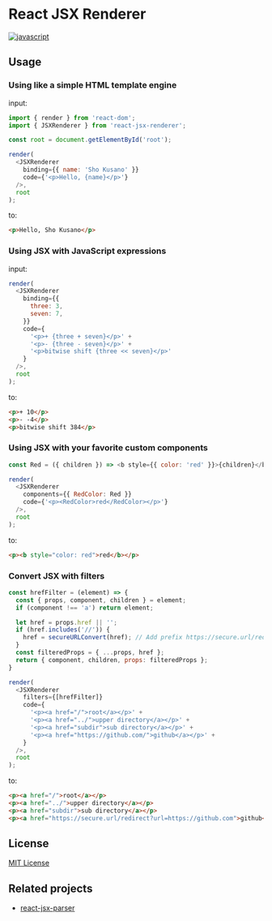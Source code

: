 # React JSX Renderer

[![javascript](https://github.com/rosylilly/react-jsx-renderer/actions/workflows/javascript.yml/badge.svg)](https://github.com/rosylilly/react-jsx-renderer/actions/workflows/javascript.yml)

## Usage

### Using like a simple HTML template engine

input:

```javascript
import { render } from 'react-dom';
import { JSXRenderer } from 'react-jsx-renderer';

const root = document.getElementById('root');

render(
  <JSXRenderer
    binding={{ name: 'Sho Kusano' }}
    code={'<p>Hello, {name}</p>'}
  />,
  root
);
```

to:

```html
<p>Hello, Sho Kusano</p>
```

### Using JSX with JavaScript expressions

input:

```javascript
render(
  <JSXRenderer
    binding={{
      three: 3,
      seven: 7,
    }}
    code={
      '<p>+ {three + seven}</p>' +
      '<p>- {three - seven}</p>' +
      '<p>bitwise shift {three << seven}</p>'
    }
  />,
  root
);
```

to:

```html
<p>+ 10</p>
<p>- -4</p>
<p>bitwise shift 384</p>
```

### Using JSX with your favorite custom components

```javascript
const Red = ({ children }) => <b style={{ color: 'red' }}>{children}</b>

render(
  <JSXRenderer
    components={{ RedColor: Red }}
    code={'<p><RedColor>red</RedColor></p>'}
  />,
  root
);
```

to:

```html
<p><b style="color: red">red</b></p>
```

### Convert JSX with filters

```javascript
const hrefFilter = (element) => {
  const { props, component, children } = element;
  if (component !== 'a') return element;

  let href = props.href || '';
  if (href.includes('//')) {
    href = secureURLConvert(href); // Add prefix https://secure.url/redirect?url=
  }
  const filteredProps = { ...props, href };
  return { component, children, props: filteredProps };
}

render(
  <JSXRenderer
    filters={[hrefFilter]}
    code={
      '<p><a href="/">root</a></p>' +
      '<p><a href="../">upper directory</a></p>' +
      '<p><a href="subdir">sub directory</a></p>' +
      '<p><a href="https://github.com/">github</a></p>' +
    }
  />,
  root
);
```

to:

```html
<p><a href="/">root</a></p>
<p><a href="../">upper directory</a></p>
<p><a href="subdir">sub directory</a></p>
<p><a href="https://secure.url/redirect?url=https://github.com">github</a></p>
```

## License

[MIT License](https://github.com/rosylilly/react-jsx-renderer/blob/main/LICENSE)

## Related projects

- [react-jsx-parser](https://github.com/TroyAlford/react-jsx-parser)
